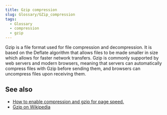 ```yaml
---
title: Gzip compression
slug: Glossary/GZip_compression
tags:
  - Glossary
  - compression
  - gzip
---
```

<p>Gzip is a file format used for file compression and decompression. It is based on the Deflate algorithm that allows files to be made smaller in size which allows for faster network transfers. Gzip is commonly supported by web servers and modern browsers, meaning that servers can automatically compress files with Gzip before sending them, and browsers can uncompress files upon receiving them.</p>

<h2 id="see_also">See also</h2>

<ul>
 <li><a href="https://varvy.com/pagespeed/enable-compression.html">How to enable compression and gzip for page speed.</a></li>
 <li><a href="https://en.wikipedia.org/wiki/Gzip">Gzip on Wikipedia</a></li>
</ul>

